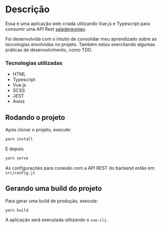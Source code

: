 # Descrição

Essa é uma aplicação web criada utilizando Vue.js e Typescript para consumir uma API Rest [saladereuniao](https://github.com/flwedu/dio-saladereuniao).

Foi desenvolvida com o intuito de consolidar meu aprendizado sobre as tecnologias envolvidas no projeto. Também estou exercitando algumas práticas de desenvolvimento, como TDD.

### Tecnologias utilizadas

- HTML
- Typescript
- Vue.js
- SCSS
- JEST
- Axios

## Rodando o projeto

Após clonar o projeto, execute:

```bash
yarn install
```

E depois

```bash
yarn serve
```

As configurações para conexão com a API REST do backend estão em `src/config.js`

## Gerando uma build do projeto

Para gerar uma build de produção, execute:

```bash
yarn build
```

A aplicação será executada utilizando o `vue-cli`.
